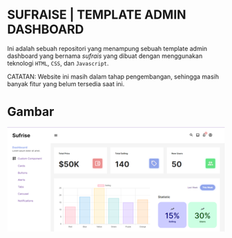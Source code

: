 # SUFRAISE | TEMPLATE ADMIN DASHBOARD

Ini adalah sebuah repositori yang menampung sebuah template admin dashboard yang bernama _sufrais_ yang dibuat dengan
menggunakan teknologi `HTML`, `CSS`, dan `Javascript`.

CATATAN:
Website ini masih dalam tahap pengembangan, sehingga masih banyak fitur yang belum tersedia saat ini.

# Gambar

![gambar](img/sufrise.png)

